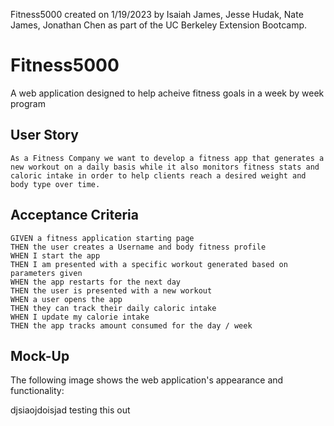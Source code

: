 Fitness5000 created on 1/19/2023 by Isaiah James, Jesse Hudak, Nate James, Jonathan Chen as part of the UC Berkeley Extension Bootcamp.

# Fitness5000

A web application designed to help acheive fitness goals in a week by week program

## User Story

```
As a Fitness Company we want to develop a fitness app that generates a new workout on a daily basis while it also monitors fitness stats and caloric intake in order to help clients reach a desired weight and body type over time.
```

## Acceptance Criteria

```
GIVEN a fitness application starting page
THEN the user creates a Username and body fitness profile
WHEN I start the app
THEN I am presented with a specific workout generated based on parameters given
WHEN the app restarts for the next day
THEN the user is presented with a new workout
WHEN a user opens the app
THEN they can track their daily caloric intake
WHEN I update my calorie intake
THEN the app tracks amount consumed for the day / week
```

## Mock-Up

The following image shows the web application's appearance and functionality:

djsiaojdoisjad
testing this out
